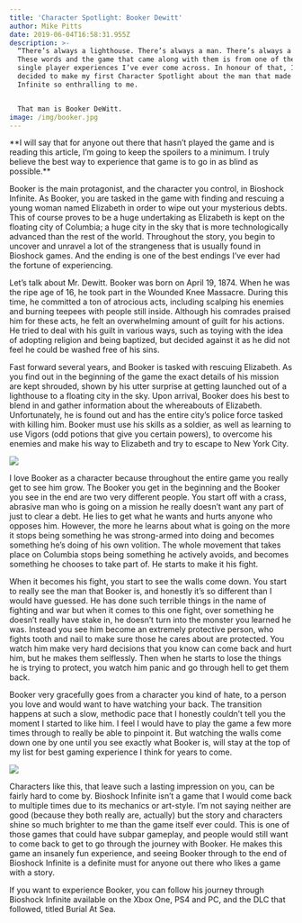 ```yaml
---
title: 'Character Spotlight: Booker Dewitt'
author: Mike Pitts
date: 2019-06-04T16:58:31.955Z
description: >-
  “There’s always a lighthouse. There’s always a man. There’s always a city.”
  These words and the game that came along with them is from one of the best
  single player experiences I’ve ever come across. In honour of that, I’ve
  decided to make my first Character Spotlight about the man that made Bioshock
  Infinite so enthralling to me.


  That man is Booker DeWitt.
image: /img/booker.jpg
---
```

\*\*I will say that for anyone out there that hasn’t played the game and is reading this article, I’m going to keep the spoilers to a minimum. I truly believe the best way to experience that game is to go in as blind as possible.\*\*

Booker is the main protagonist, and the character you control, in Bioshock Infinite. As Booker, you are tasked in the game with finding and rescuing a young woman named Elizabeth in order to wipe out your mysterious debts. This of course proves to be a huge undertaking as Elizabeth is kept on the floating city of Columbia; a huge city in the sky that is more technologically advanced than the rest of the world. Throughout the story, you begin to uncover and unravel a lot of the strangeness that is usually found in Bioshock games. And the ending is one of the best endings I’ve ever had the fortune of experiencing.

Let’s talk about Mr. Dewitt. Booker was born on April 19, 1874. When he was the ripe age of 16, he took part in the Wounded Knee Massacre. During this time, he committed a ton of atrocious acts, including scalping his enemies and burning teepees with people still inside. Although his comrades praised him for these acts, he felt an overwhelming amount of guilt for his actions. He tried to deal with his guilt in various ways, such as toying with the idea of adopting religion and being baptized, but decided against it as he did not feel he could be washed free of his sins.

Fast forward several years, and Booker is tasked with rescuing Elizabeth. As you find out in the beginning of the game the exact details of his mission are kept shrouded, shown by his utter surprise at getting launched out of a lighthouse to a floating city in the sky. Upon arrival, Booker does his best to blend in and gather information about the whereabouts of Elizabeth. Unfortunately, he is found out and has the entire city’s police force tasked with killing him. Booker must use his skills as a soldier, as well as learning to use Vigors (odd potions that give you certain powers), to overcome his enemies and make his way to Elizabeth and try to escape to New York City. 

![](/img/bioshock_infinite-booker_dewitt_elizabeth_02.jpg)



I love Booker as a character because throughout the entire game you really get to see him grow. The Booker you get in the beginning and the Booker you see in the end are two very different people. You start off with a crass, abrasive man who is going on a mission he really doesn’t want any part of  just to clear a debt. He lies to get what he wants and hurts anyone who opposes him. However, the more he learns about what is going on the more it stops being something he was strong-armed into doing and becomes something he’s doing of his own volition. The whole movement that takes place on Columbia stops being something he actively avoids, and becomes something he chooses to take part of. He starts to make it his fight.

When it becomes his fight, you start to see the walls come down. You start to really see the man that Booker is, and honestly it’s so different than I would have guessed. He has done such terrible things in the name of fighting and war but when it comes to this one fight, over something he doesn’t really have stake in, he doesn’t turn into the monster you learned he was. Instead you see him become an extremely protective person, who fights tooth and nail to make sure those he cares about are protected. You watch him make very hard decisions that you know can come back and hurt him, but he makes them selflessly. Then when he starts to lose the things he is trying to protect, you watch him panic and go through hell to get them back. 

Booker very gracefully goes from a character you kind of hate, to a person you love and would want to have watching your back. The transition happens at such a slow, methodic pace that I honestly couldn’t tell you the moment I started to like him. I feel I would have to play the game a few more times through to really be able to pinpoint it. But watching the walls come down one by one until you see exactly what Booker is, will stay at the top of my list for best gaming experience I think for years to come. 

![](/img/booker-and-elizabeth.jpg)

Characters like this, that leave such a lasting impression on you, can be fairly hard to come by. Bioshock Infinite isn’t a game that I would come back to multiple times due to its mechanics or art-style. I’m not saying neither are good (because they both really are, actually) but the story and characters shine so much brighter to me than the game itself ever could. This is one of those games that could have subpar gameplay, and people would still want to come back to get to go through the journey with Booker. He makes this game an insanely fun experience, and seeing Booker through to the end of Bioshock Infinite is a definite must for anyone out there who likes a game with a story. 

If you want to experience Booker, you can follow his journey through Bioshock Infinite available on the Xbox One, PS4 and PC, and the DLC that followed, titled Burial At Sea.
